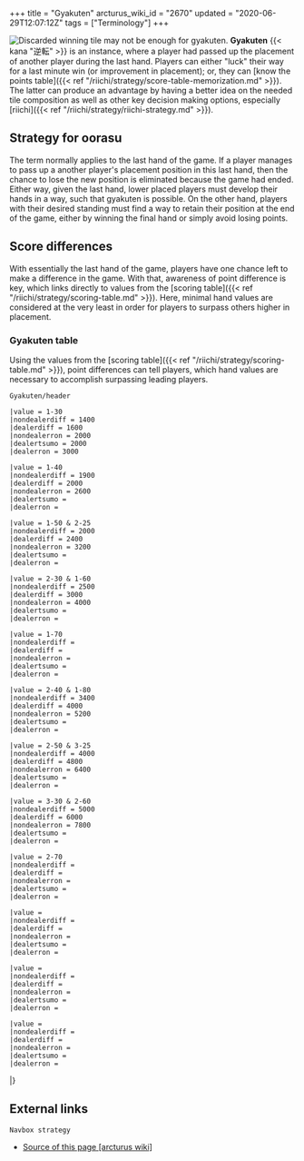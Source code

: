 +++
title = "Gyakuten"
arcturus_wiki_id = "2670"
updated = "2020-06-29T12:07:12Z"
tags = ["Terminology"]
+++

![Discarded winning tile may not be enough for [gyakuten](http://tenhou.net/0/?log=2014073113gm-0089-0000-b078ae6a&tw=0).](Ron_question.png "Discarded winning tile may not be enough for gyakuten.")
**Gyakuten** {{< kana "逆転" >}} is an instance, where a player had passed up the placement of
another player during the last hand. Players can either "luck" their way for a last minute win (or
improvement in placement); or, they can [know the points
table]({{< ref "/riichi/strategy/score-table-memorization.md" >}}). The latter can produce an
advantage by having a better idea on the needed tile composition as well as other key decision
making options, especially [riichi]({{< ref "/riichi/strategy/riichi-strategy.md" >}}).

## Strategy for oorasu

The term normally applies to the last hand of the game. If a player manages to pass up a another
player's placement position in this last hand, then the chance to lose the new position is
eliminated because the game had ended. Either way, given the last hand, lower placed players must
develop their hands in a way, such that gyakuten is possible. On the other hand, players with their
desired standing must find a way to retain their position at the end of the game, either by winning
the final hand or simply avoid losing points.

## Score differences

With essentially the last hand of the game, players have one chance left to make a difference in the
game. With that, awareness of point difference is key, which links directly to values from the
[scoring table]({{< ref "/riichi/strategy/scoring-table.md" >}}). Here, minimal hand values are
considered at the very least in order for players to surpass others higher in placement.

### Gyakuten table

Using the values from the [scoring table]({{< ref "/riichi/strategy/scoring-table.md" >}}), point
differences can tell players, which hand values are necessary to accomplish surpassing leading
players.

`Gyakuten/header`

```Gyakuten/row
|value = 1-30
|nondealerdiff = 1400
|dealerdiff = 1600
|nondealerron = 2000
|dealertsumo = 2000
|dealerron = 3000
```

```Gyakuten/row
|value = 1-40
|nondealerdiff = 1900
|dealerdiff = 2000
|nondealerron = 2600
|dealertsumo =
|dealerron =
```

```Gyakuten/row
|value = 1-50 & 2-25
|nondealerdiff = 2000
|dealerdiff = 2400
|nondealerron = 3200
|dealertsumo =
|dealerron =
```

```Gyakuten/row
|value = 2-30 & 1-60
|nondealerdiff = 2500
|dealerdiff = 3000
|nondealerron = 4000
|dealertsumo =
|dealerron =
```

```Gyakuten/row
|value = 1-70
|nondealerdiff =
|dealerdiff =
|nondealerron =
|dealertsumo =
|dealerron =
```

```Gyakuten/row
|value = 2-40 & 1-80
|nondealerdiff = 3400
|dealerdiff = 4000
|nondealerron = 5200
|dealertsumo =
|dealerron =
```

```Gyakuten/row
|value = 2-50 & 3-25
|nondealerdiff = 4000
|dealerdiff = 4800
|nondealerron = 6400
|dealertsumo =
|dealerron =
```

```Gyakuten/row
|value = 3-30 & 2-60
|nondealerdiff = 5000
|dealerdiff = 6000
|nondealerron = 7800
|dealertsumo =
|dealerron =
```

```Gyakuten/row
|value = 2-70
|nondealerdiff =
|dealerdiff =
|nondealerron =
|dealertsumo =
|dealerron =
```

```Gyakuten/row
|value =
|nondealerdiff =
|dealerdiff =
|nondealerron =
|dealertsumo =
|dealerron =
```

```Gyakuten/row
|value =
|nondealerdiff =
|dealerdiff =
|nondealerron =
|dealertsumo =
|dealerron =
```

```Gyakuten/row
|value =
|nondealerdiff =
|dealerdiff =
|nondealerron =
|dealertsumo =
|dealerron =
```

|}

## External links

`Navbox strategy`

- [Source of this page [arcturus wiki]](http://arcturus.su/wiki/Gyakuten)
